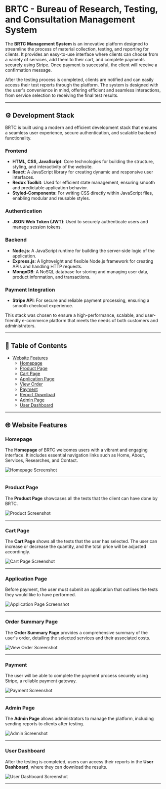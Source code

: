# BRTC - Bureau of Research, Testing, and Consultation Management System

The **BRTC Management System** is an innovative platform designed to streamline the process of material collection, testing, and reporting for clients. It provides an easy-to-use interface where clients can choose from a variety of services, add them to their cart, and complete payments securely using Stripe. Once payment is successful, the client will receive a confirmation message.

After the testing process is completed, clients are notified and can easily access their test reports through the platform. The system is designed with the user's convenience in mind, offering efficient and seamless interactions, from service selection to receiving the final test results.

---

## ⚙️ Development Stack

BRTC is built using a modern and efficient development stack that ensures a seamless user experience, secure authentication, and scalable backend functionality.

### Frontend
- **HTML, CSS, JavaScript**: Core technologies for building the structure, styling, and interactivity of the website.
- **React**: A JavaScript library for creating dynamic and responsive user interfaces.
- **Redux Toolkit**: Used for efficient state management, ensuring smooth and predictable application behavior.
- **Styled-Components**: For writing CSS directly within JavaScript files, enabling modular and reusable styles.

### Authentication
- **JSON Web Token (JWT)**: Used to securely authenticate users and manage session tokens.

### Backend
- **Node.js**: A JavaScript runtime for building the server-side logic of the application.
- **Express.js**: A lightweight and flexible Node.js framework for creating APIs and handling HTTP requests.
- **MongoDB**: A NoSQL database for storing and managing user data, product information, and transactions.

### Payment Integration
- **Stripe API**: For secure and reliable payment processing, ensuring a smooth checkout experience.

This stack was chosen to ensure a high-performance, scalable, and user-friendly e-commerce platform that meets the needs of both customers and administrators.

---

## 📜 Table of Contents

- [Website Features](#-website-features)
  - [Homepage](#homepage)
  - [Product Page](#category-page)
  - [Cart Page](#cart-page)
  - [Application Page](#application)
  - [View Order](#view)
  - [Payment](#payment)
  - [Report Download](#report-download)
  - [Admin Page](#admin-page)
  - [User Dashboard](#user-dashboard)

---

## 🌐 Website Features

### Homepage
The **Homepage** of BRTC welcomes users with a vibrant and engaging interface. It includes essential navigation links such as Home, About, Services, Researches, and Contact.

![Homepage Screenshot](https://i.imgur.com/qkZGmys.png)

---

### Product Page
The **Product Page** showcases all the tests that the client can have done by BRTC.

![Product Screenshot](https://i.imgur.com/qVhobLX.png)

---

### Cart Page
The **Cart Page** shows all the tests that the user has selected. The user can increase or decrease the quantity, and the total price will be adjusted accordingly.

![Cart Page Screenshot](https://i.imgur.com/TtfaQK3.png)

---

### Application Page
Before payment, the user must submit an application that outlines the tests they would like to have performed.

![Application Page Screenshot](https://i.imgur.com/70BUhDn.png)

---

### Order Summary Page
The **Order Summary Page** provides a comprehensive summary of the user's order, detailing the selected services and their associated costs.

![View Order Screenshot](https://i.imgur.com/jhhcAfD.png)

---

### Payment
The user will be able to complete the payment process securely using Stripe, a reliable payment gateway.

![Payment Screenshot](https://i.imgur.com/8uaLZQ0.png)

---

### Admin Page
The **Admin Page** allows administrators to manage the platform, including sending reports to clients after testing.

![Admin Screenshot](https://i.imgur.com/6OjdfeC.png)

---

### User Dashboard
After the testing is completed, users can access their reports in the **User Dashboard**, where they can download the results.

![User Dashboard Screenshot](https://i.imgur.com/JiXFKCQ.png)

---

















